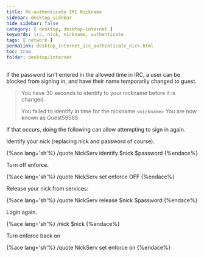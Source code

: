 ```yaml
---
title: Re-authenticate IRC Nickname
sidebar: desktop_sidebar
hide_sidebar: false
category: [ desktop, desktop-internet ]
keywords: irc, nick, nickname, authenticate
tags: [ network ]
permalink: desktop_internet_irc_authenticate_nick.html
toc: true
folder: desktop/internet
---
```


If the password isn't entered in the allowed time in IRC, a user can be blocked from signing in, and have their name temporarily changed to guest.

> You have 30 seconds to identify to your nickname before it is changed.
>
> You failed to identify in time for the nickname ```<nickname>```
> You are now known as Guest59588

If that occurs, doing the following can allow attempting to sign in again.

Identify your nick (replacing nick and password of course).

{%ace lang='sh'%}
/quote NickServ identify $nick $password
{%endace%}

Turn off enforce.

{%ace lang='sh'%}
/quote NickServ set enforce OFF
{%endace%}

Release your nick from services:

{%ace lang='sh'%}
/quote NickServ release $nick $password
{%endace%}

Login again.

{%ace lang='sh'%}
/nick $nick
{%endace%}

Turn enforce back on

{%ace lang='sh'%}
/quote NickServ set enforce on
{%endace%}
